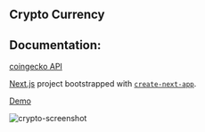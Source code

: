 

## Crypto Currency

## Documentation:
[coingecko API](https://www.coingecko.com/es/api#explore-api) 

[Next.js](https://nextjs.org/) project bootstrapped with [`create-next-app`](https://github.com/vercel/next.js/tree/canary/packages/create-next-app).

[Demo](https://ericmonroy.github.io/CryptoCurrency/)

![crypto-screenshot](https://user-images.githubusercontent.com/2591757/119034979-ae818200-b974-11eb-9b3b-46a5fd0b9fc7.jpg)






